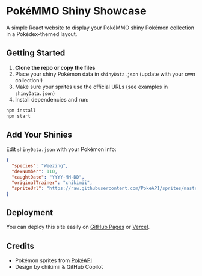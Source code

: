 # PokéMMO Shiny Showcase

A simple React website to display your PokéMMO shiny Pokémon collection in a Pokédex-themed layout.

## Getting Started

1. **Clone the repo or copy the files**
2. Place your shiny Pokémon data in `shinyData.json` (update with your own collection!)
3. Make sure your sprites use the official URLs (see examples in `shinyData.json`)
4. Install dependencies and run:

```bash
npm install
npm start
```

## Add Your Shinies

Edit `shinyData.json` with your Pokémon info:

```json
{
  "species": "Weezing",
  "dexNumber": 110,
  "caughtDate": "YYYY-MM-DD",
  "originalTrainer": "chikimii",
  "spriteUrl": "https://raw.githubusercontent.com/PokeAPI/sprites/master/sprites/pokemon/shiny/110.png"
}
```

## Deployment

You can deploy this site easily on [GitHub Pages](https://pages.github.com/) or [Vercel](https://vercel.com/).

## Credits

- Pokémon sprites from [PokéAPI](https://pokeapi.co/)
- Design by chikimii & GitHub Copilot
